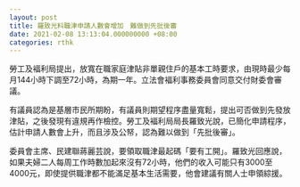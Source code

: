 ```yaml
---
layout: post
title: 羅致光料職津申請人數會增加　難做到先批後審
date: 2021-02-08 13:13:04.000000000 +08:00
categories: rthk
---
```


勞工及褔利局提出，放寬在職家庭津貼非單親住戶的基本工時要求，由現時最少每月144小時下調至72小時，為期一年。立法會褔利事務委員會同意交付財委會審議。

有議員認為是基層市民所期盼，有議員則期望程序盡量寬鬆，提出可否做到先發放津貼，之後發現有違規再作檢控。勞工及褔利局局長羅致光說，已簡化申請程序，估計申請人數會上升，而且涉及公帑，認為難以做到「先批後審」。

委員會主席、民建聯蔣麗芸說，要領取職津最起碼「要有工開」。羅致光回應說，如果夫婦二人每周工作時數加起來沒有72小時，他們的收入可能只有3000至4000元，即使提供職津都不能滿足基本生活需要，他會建議有關人士申領綜援。

